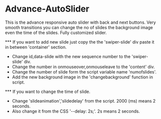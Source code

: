 # Advance-AutoSlider
This is the advance responsive auto slider with back and next buttons. Very smooth transitions you can change the no of slides the background image even the time of the slides. Fully customized slider.

*** If you want to add new slide just copy the the 'swiper-slide' div paste it in between 'container' section.
- Change id,data-slide with the new sequence number to the 'swiper-slide' div.
- Change the number in onmouseover,onmouseleave to the 'content' div.
- Change the number of slide form the script variable name 'numofslides'.
- Add the new background image in the 'changebackground' function in script.

*** If you want to change the time of slide.
- Change 'slideanimation','slidedelay' from the script. 2000 (ms) means 2 seconds.
- Also change it from the CSS '--delay: 2s;'. 2s means 2 seconds.
